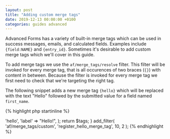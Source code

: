 ```yaml
---
layout: post
title: "Adding custom merge tags"
date: 2019-12-13 00:00:00 +0100
categories: guides advanced
---
```


Advanced Forms has a variety of built-in merge tags which can be used in success messages, emails, and calculated fields. Examples include `{field:NAME}` and `{entry_id}`. Sometimes it's desirable to add custom merge tags which we'll cover in this guide.

To add merge tags we use the `af/merge_tags/resolve` filter. This filter will be invoked for every merge tag, that is all occurences of two braces (`{}`) with content in between. Because the filter is invoked for every merge tag we first need to check that we're targeting the right tag.

The following snippet adds a new merge tag `{hello}` which will be replaced with the text "Hello" followed by the submitted value for a field named `first_name`.

{% highlight php startinline %}
<?php

function add_hello_merge_tag( $output, $tag ) {
  if ( 'hello' != $tag ) {
    return $output;
  }

  return "Hello " . af_get_field( 'first_name' );
}
add_filter( 'af/merge_tags/resolve', 'add_hello_merge_tag', 10, 2 );

{% endhighlight %}

## Adding merge tags to the UI

When editing success messages and emails there is a dropdown which can be used to insert merge tags without having to remember their syntax. Using the `af/merge_tags/custom` it's possible to add custom merge tags to this dropdown. Here's an example of adding the previously created `{hello}` tag:

{% highlight php startinline %}
<?php

function register_hello_merge_tag( $tags, $form ) {
  $tags[] = array(
    'value' => 'hello',
    'label' => "Hello!",
  );

  return $tags;
}
add_filter( 'af/merge_tags/custom', 'register_hello_merge_tag', 10, 2 );

{% endhighlight %}
